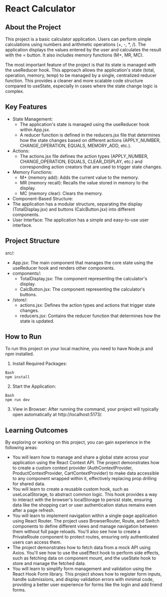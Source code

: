 # React Calculator
## About the Project
This project is a basic calculator application. Users can perform simple calculations using numbers and arithmetic operations (+, -, *, /). The application displays the values entered by the user and calculates the result with the = button. It also includes memory functions (M+, MR, MC).

The most important feature of the project is that its state is managed with the useReducer hook. This approach allows the application's state (total, operation, memory, temp) to be managed by a single, centralized reducer function. This provides a cleaner and more scalable code structure compared to useState, especially in cases where the state change logic is complex.
## Key Features
* State Management:
    * The application's state is managed using the useReducer hook within App.jsx.
    * A reducer function is defined in the reducers.jsx file that determines how the state changes based on different actions (APPLY_NUMBER, CHANGE_OPERATION, EQUALS, MEMORY_ADD, etc.).
* Actions:
    * The actions.jsx file defines the action types (APPLY_NUMBER, CHANGE_OPERATION, EQUALS, CLEAR_DISPLAY, etc.) and corresponding action creators that are used to trigger state changes.
* Memory Functions:
    * M+ (memory add): Adds the current value to the memory.
    * MR (memory recall): Recalls the value stored in memory to the display.
    * MC (memory clear): Clears the memory.
* Component-Based Structure:
* The application has a modular structure, separating the display (TotalDisplay.jsx) and buttons (CalcButton.jsx) into different components.
* User Interface: The application has a simple and easy-to-use user interface.
## Project Structure
src/:
* App.jsx: The main component that manages the core state using the useReducer hook and renders other components.
* components/:
    * TotalDisplay.jsx: The component representing the calculator's display.
    * CalcButton.jsx: The component representing the calculator's buttons.
* /store/:
    * actions.jsx: Defines the action types and actions that trigger state changes.
    * reducers.jsx: Contains the reducer function that determines how the state is updated.
## How to Run
To run this project on your local machine, you need to have Node.js and npm installed.
1. Install Required Packages:
```
Bash
npm install
```
2. Start the Application:
```
Bash
npm run dev
```
3. View in Browser: After running the command, your project will typically open automatically at http://localhost:5173/.
## Learning Outcomes
By exploring or working on this project, you can gain experience in the following areas:
* You will learn how to manage and share a global state across your application using the React Context API. The project demonstrates how to create a custom context provider (AuthContextProvider, ProductContextProvider, CartContextProvider) to make data accessible to any component wrapped within it, effectively replacing prop drilling for shared data.
* You will learn to create a reusable custom hook, such as useLocalStorage, to abstract common logic. This hook provides a way to interact with the browser's localStorage to persist state, ensuring data like the shopping cart or user authentication status remains even after a page refresh.
* You will learn to implement navigation within a single-page application using React Router. The project uses BrowserRouter, Route, and Switch components to define different views and manage navigation between them without full page reloads. You'll also see how to create a PrivateRoute component to protect routes, ensuring only authenticated users can access them.
* The project demonstrates how to fetch data from a mock API using Axios. You'll see how to use the useEffect hook to perform side effects, such as fetching data on component mount, and the useState hook to store and manage the fetched data.
* You will learn to simplify form management and validation using the React Hook Form library. This project shows how to register form inputs, handle submissions, and display validation errors with minimal code, providing a better user experience for forms like the login and add friend forms.